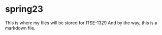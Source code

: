 # spring23
This is where my files will be stored for ITSE-1329
And by the way, this is a markdown file. 
